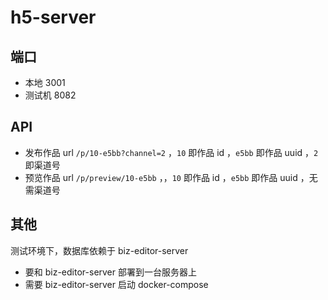 # h5-server

## 端口

-   本地 3001
-   测试机 8082

## API

-   发布作品 url `/p/10-e5bb?channel=2` ，`10` 即作品 id ，`e5bb` 即作品 uuid ，`2` 即渠道号
-   预览作品 url `/p/preview/10-e5bb` ，，`10` 即作品 id ，`e5bb` 即作品 uuid ，无需渠道号

## 其他

测试环境下，数据库依赖于 biz-editor-server

-   要和 biz-editor-server 部署到一台服务器上
-   需要 biz-editor-server 启动 docker-compose
